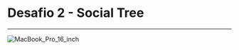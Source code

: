 # Desafio 2 - Social Tree
---

![MacBook_Pro_16_inch](https://user-images.githubusercontent.com/9722670/221179984-7c4eb729-0a20-41f0-99ca-8cd0a74a04a6.png)
